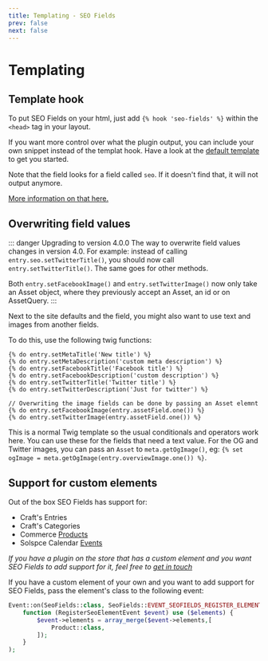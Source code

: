 ```yaml
---
title: Templating - SEO Fields
prev: false
next: false
---
```


# Templating

## Template hook
To put SEO Fields on your html, just add `{% hook 'seo-fields' %}` within the `<head>` tag in your layout.

If you want more control over what the plugin output, you can include your own snippet instead of the templat hook. Have a look at the [default template](https://github.com/studioespresso/craft-seo-fields/blob/master/src/templates/_meta.twig) to get you started.

Note that the field looks for a field called `seo`. If it doesn't find that, it will not output anymore. 

[More information on that here.](field.html#field)

## Overwriting field values

::: danger Upgrading to version 4.0.0
The way to overwrite field values changes in version 4.0.
For example: instead of calling `entry.seo.setTwitterTitle()`, you should now call `entry.setTwitterTitle()`.
The same goes for other methods.

Both ``entry.setFacebookImage()`` and `entry.setTwitterImage()` now only take an Asset object, where they previously accept an Asset, an id or on AssetQuery.
:::

Next to the site defaults and the field, you might also want to use text and images from another fields.
 
To do this, use the following twig functions:

````twig
{% do entry.setMetaTitle('New title') %}
{% do entry.setMetaDescription('custom meta description') %}
{% do entry.setFacebookTitle('Facebook title') %}
{% do entry.setFacebookDescription('custom description') %}
{% do entry.setTwitterTitle('Twitter title') %}
{% do entry.setTwitterDescription('Just for twitter') %}

// Overwriting the image fields can be done by passing an Asset elemnt
{% do entry.setFacebookImage(entry.assetField.one()) %}
{% do entry.setTwitterImage(entry.assetField.one()) %}
````

This is a normal Twig template so the usual conditionals and operators work here. You can use these for the fields that need a text value. For the OG and Twitter images, you can pass an ``Asset`` to ``meta.getOgImage()``, eg: ```{% set ogImage = meta.getOgImage(entry.overviewImage.one()) %}```.

## Support for custom elements

Out of the box SEO Fields has support for:
 - Craft's Entries
 - Craft's Categories
 - Commerce [Products](https://plugins.craftcms.com/commerce) 
 - Solspce Calendar [Events](https://plugins.craftcms.com/calendar)
 
 *If you have a plugin on the store that has a custom element and you want SEO Fields to add support for it, feel free to [get in touch](mailto:jan@studioespresso.co)*
 
 If you have a custom element of your own and you want to add support for SEO Fields, pass the element's class to the following event:

```php
Event::on(SeoFields::class, SeoFields::EVENT_SEOFIELDS_REGISTER_ELEMENT,
    function (RegisterSeoElementEvent $event) use ($elements) {
        $event->elements = array_merge($event->elements,[
            Product::class,
        ]);
    }
);
```